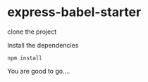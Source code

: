 # express-babel-starter


clone the project


Install the dependencies

```
npm install

```


You are good to go....


